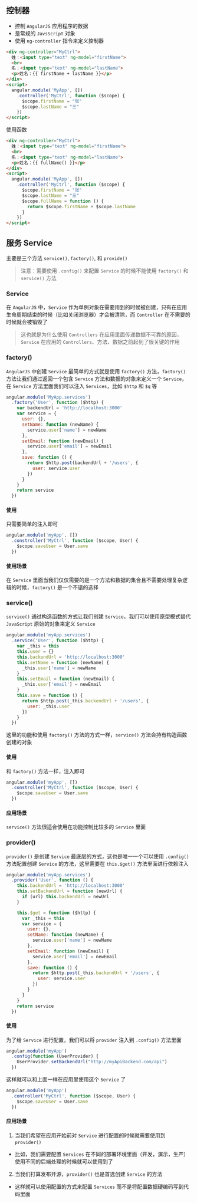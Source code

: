 ## 控制器

* 控制 `AngularJS` 应用程序的数据
* 是常规的 `JavsScript` 对象
* 使用 `ng-controller` 指令来定义控制器

```html
<div ng-controller="MyCtrl">
  姓：<input type="text" ng-model="firstName">
  <br>
  名：<input type="text" ng-model="lastName">
  <p>姓名：{{ firstName + lastName }}</p>
</div>
<script>
  angular.module('MyApp', [])
    .controller('MyCtrl', function ($scope) {
      $scope.firstName = "张"
      $scope.lastName = "三"
    })
</script>
```

使用函数

```html
<div ng-controller="MyCtrl">
  姓：<input type="text" ng-model="firstName">
  <br>
  名：<input type="text" ng-model="lastName">
  <p>姓名：{{ fullName() }}</p>
</div>
<script>
  angular.module('MyApp', [])
    .controller('MyCtrl', function ($scope) {
      $scope.firstName = "张"
      $scope.lastName = "三"
      $scope.fullName = function () {
        return $scope.firstName + $scope.lastName
      }
    })
</script>
```


## 服务 Service

主要是三个方法 `service()`, `factory()`, 和 `provide()`

> 注意：需要使用 `.config()` 来配置 `Service` 的时候不能使用 `factory()` 和 `service()` 方法

### Service

在 `AngularJS` 中，`Service` 作为单例对象在需要用到的时候被创建，只有在应用生命周期结束的时候（比如关闭浏览器）才会被清除，而 `Controller` 在不需要的时候就会被销毁了

> 这也就是为什么使用 `Controllers` 在应用里面传递数据不可靠的原因，`Service` 在应用的 `Controllers`、方法、数据之前起到了很关键的作用

### factory()

`AngularJS` 中创建 `Service` 最简单的方式就是使用 `factory()` 方法，`factory()` 方法让我们通过返回一个包含 `Service` 方法和数据的对象来定义一个 `Service`，在 `Service` 方法里面我们可以注入 `Services`，比如 `$http` 和 `$q` 等

```js
angular.module('MyApp.services')
  .factory('User', function ($http) {
    var backendUrl = 'http://localhost:3000'
    var service = {
      user: {},
      setName: function (newName) {
        service.user['name'] = newName
      },
      setEmail: function (newEmail) {
        service.user['email'] = newEmail
      },
      save: function () {
        return $http.post(backendUrl + '/users', {
          user: service.user
        })
      }
    }
    return service
  })
```

#### 使用

只需要简单的注入即可

```js
angular.module('myApp', [])
  .constroller('MyCtrl', function ($scope, User) {
    $scope.saveUser = User.save
  })
```

#### 使用场景

在 `Service` 里面当我们仅仅需要的是一个方法和数据的集合且不需要处理复杂逻辑的时候，`factory()` 是一个不错的选择


### service()

`service()` 通过构造函数的方式让我们创建 `Service`，我们可以使用原型模式替代 `JavaScript` 原始的对象来定义 `Service`

```js
angular.module('myApp.services')
  .service('User', function ($http) {
    var _this = this
    this.user = {}
    this.backendUrl = 'http://localhost:3000'
    this.setName = function (newName) {
      _this.user['name'] = newName
    }
    this.setEmail = function (newEmail) {
      _this.user['email'] = newEmail
    }
    this.save = function () {
      return $http.post(_this.backendUrl + '/users', {
        user: _this.user
      })
    }
  })
```

这里的功能和使用 `factory()` 方法的方式一样，`service()` 方法会持有构造函数创建的对象

#### 使用

和 `factory()` 方法一样，注入即可

```js
angular.module('myApp', [])
  .constroller('MyCtrl', function ($scope, User) {
    $scope.saveUser = User.save
  })
```

#### 应用场景

`service()` 方法很适合使用在功能控制比较多的 `Service` 里面



### provider()

`provider()` 是创建 `Service` 最底层的方式，这也是唯一一个可以使用 `.config()` 方法配置创建 `Service` 的方法，这里需要在 `this.$get()` 方法里面进行依赖注入

```js
angular.module('myApp.services')
  .provider('User', function () {
    this.backendUrl = 'http://localhost:3000'
    this.setBackendUrl = function (newUrl) {
      if (url) this.backendUrl = newUrl
    }

    this.$get = function ($http) {
      var _this = this
      var service = {
        user: {},
        setName: function (newName) {
          service.user['name'] = newName
        },
        setEmail: function (newEmail) {
          service.user['email'] = newEmail
        },
        save: function () {
          return $http.post(_this.backendUrl + '/users', {
            user: service.user
          })
        }
      }
    }
    return service
  })
```

#### 使用

为了给 `Service` 进行配置，我们可以将 `provider` 注入到 `.config()` 方法里面

```js
angular.module('myApp')
  .config(function (UserProvider) {
    UserProvider.setBackendUrl("http://myApiBackend.com/api")
  })
```

这样就可以和上面一样在应用里使用这个 `Service` 了

```js
angular.module('myApp')
  .controller('MyCtrl', function ($scope, User) {
    $scope.saveUser = User.save
  })
```

#### 应用场景

1. 当我们希望在应用开始前对 `Service` 进行配置的时候就需要使用到 `provider()`
  * 比如，我们需要配置 `Services` 在不同的部署环境里面（开发，演示，生产）使用不同的后端处理的时候就可以使用到了
2. 当我们打算发布开源，`provider()` 也是首选创建 `Service` 的方法
  * 这样就可以使用配置的方式来配置 `Services` 而不是将配置数据硬编码写到代码里面
